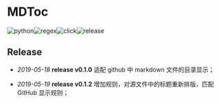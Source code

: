 # MDToc

![python](https://img.shields.io/badge/python-3.7-blue.svg)![regex](https://img.shields.io/badge/regex-2019.4.14-red.svg)![click](https://img.shields.io/badge/click-7.0-green.svg)![release](https://img.shields.io/badge/release-v0.1.2-orange.svg)


## Release

* *2019-05-18*  **release v0.1.0** 适配 github 中 markdown 文件的目录显示；

* *2019-05-19*  **release v0.1.2** 增加规则，对源文件中的标题重新排版，匹配 GitHub 显示规则；




